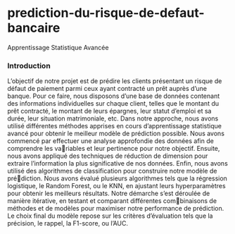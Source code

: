 # prediction-du-risque-de-defaut-bancaire
Apprentissage Statistique Avancée


### Introduction
L’objectif de notre projet est de prédire les clients présentant un risque de défaut de paiement parmi ceux ayant contracté un prêt auprès d’une banque. Pour ce faire, nous disposons d’une base de données contenant des informations individuelles sur chaque client, telles que le montant du prêt contracté, le montant de leurs épargnes, leur statut d’emploi et sa durée, leur situation matrimoniale, etc.
Dans notre approche, nous avons utilisé différentes méthodes apprises en cours d’apprentissage statistique avancé pour obtenir le meilleur modèle de prédiction possible. Nous avons commencé par effectuer une analyse approfondie des données afin de comprendre les variables et leur pertinence pour notre objectif. Ensuite, nous avons appliqué des techniques de réduction de dimension pour extraire l’information la plus significative de nos données.
Enfin, nous avons utilisé des algorithmes de classification pour construire notre modèle de prédiction. Nous avons évalué plusieurs algorithmes tels que la régression logistique, le Random Forest, ou le KNN, en ajustant leurs hyperparamètres pour obtenir les meilleurs résultats.
Notre démarche s’est déroulée de manière itérative, en testant et comparant différentes combinaisons de méthodes et de modèles pour maximiser notre performance de prédiction. Le choix final du modèle repose sur les critères d’évaluation tels que la précision, le rappel, la F1-score, ou l’AUC.
